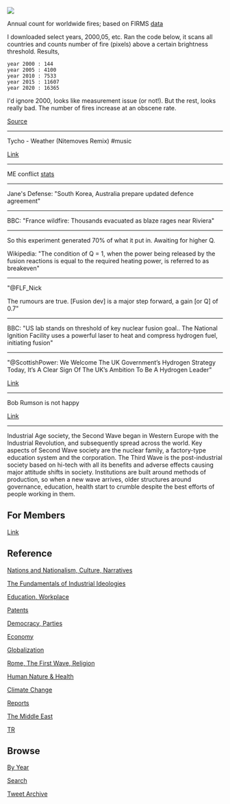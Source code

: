 
<img src="https://drive.google.com/uc?export=view&id=1B2wf9R7AMH1d7Vw6e2mucLbIQ5NSjir7"/>

Annual count for worldwide fires; based on FIRMS [data](https://firms.modaps.eosdis.nasa.gov/country/)

I downloaded select years, 2000,05, etc. Ran the code below, it scans
all countries and counts number of fire (pixels) above a certain
brightness threshold. Results,

```
year 2000 : 144
year 2005 : 4100
year 2010 : 7533
year 2015 : 11607
year 2020 : 16365
```

I'd ignore 2000, looks like measurement issue (or not!). But the rest,
looks really bad. The number of fires increase at an obscene rate.

[Source](tweets/2021/fires-world.py)

---

Tycho - Weather (Nitemoves Remix) \#music

[Link](https://youtu.be/B22caOZewow)

---

ME conflict [stats](2019/05/confstats.md#gdeltme)

---

Jane's Defense: "South Korea, Australia prepare updated defence agreement"

---

BBC: "France wildfire: Thousands evacuated as blaze rages near Riviera"

---

So this experiment generated 70% of what it put in. Awaiting for
higher Q. 

Wikipedia: "The condition of Q = 1, when the power being released by
the fusion reactions is equal to the required heating power, is
referred to as breakeven"

---

"@FLF_Nick

The rumours are true. [Fusion dev] is a major step forward, a gain [or Q] of 0.7"

---

BBC: "US lab stands on threshold of key nuclear fusion goal.. The
National Ignition Facility uses a powerful laser to heat and compress
hydrogen fuel, initiating fusion"

---

"@ScottishPower: We Welcome The UK Government’s Hydrogen Strategy
Today, It’s A Clear Sign Of The UK’s Ambition To Be A Hydrogen Leader"

[Link](https://bit.ly/2XqpzBG)

---

Bob Rumson is not happy

[Link](https://twitter.com/BillKristol/status/1427375172311568391)

---

Industrial Age society, the Second Wave began in Western Europe with
the Industrial Revolution, and subsequently spread across the
world. Key aspects of Second Wave society are the nuclear family, a
factory-type education system and the corporation. The Third Wave is
the post-industrial society based on hi-tech with all its benefits and
adverse effects causing major attitude shifts in society. Institutions
are built around methods of production, so when a new wave arrives,
older structures around governance, education, health start to crumble
despite the best efforts of people working in them.

## For Members

[Link](https://thirdwave-members.herokuapp.com)

## Reference

[Nations and Nationalism, Culture, Narratives](/2013/02/nations-and-nationalism.md)

[The Fundamentals of Industrial Ideologies](/2011/04/fundamentals-of-industrial-ideologies.md)

[Education, Workplace](2017/09/education-workplace.md)

[Patents](/2018/09/patents.md)

[Democracy, Parties](/2016/11/democracy.md)

[Economy](/2018/05/economy.md)

[Globalization](/2018/09/globalization.md)

[Rome, The First Wave, Religion](/2017/12/rome.md)

[Human Nature & Health](/2020/07/human-nature.md)

[Climate Change](/2018/12/climate.md)

[Reports](/2019/05/reports.md)

[The Middle East](/2019/07/middleeast.md)

[TR](../tr)

## Browse

[By Year](years.md)

[Search](search.html)

[Tweet Archive](/tweets/README.md)


